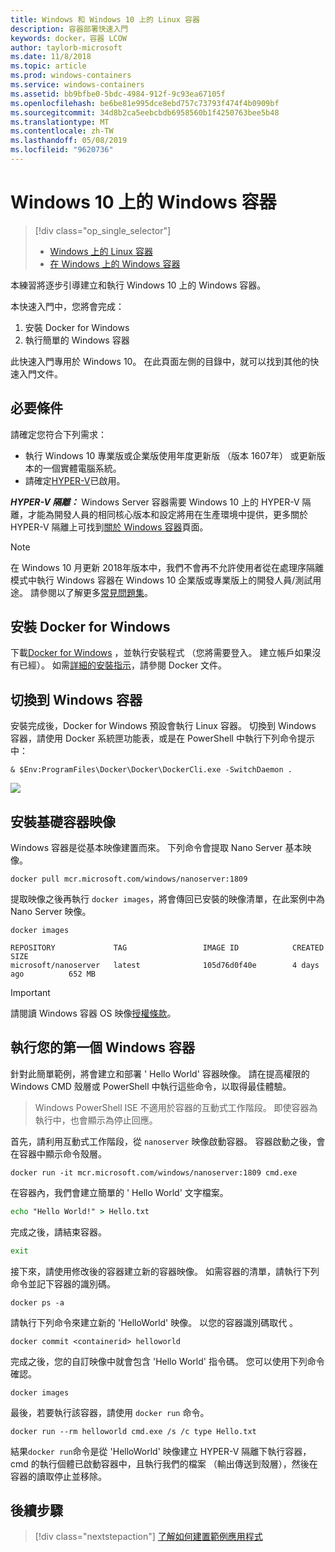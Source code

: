 ```yaml
---
title: Windows 和 Windows 10 上的 Linux 容器
description: 容器部署快速入門
keywords: docker，容器 LCOW
author: taylorb-microsoft
ms.date: 11/8/2018
ms.topic: article
ms.prod: windows-containers
ms.service: windows-containers
ms.assetid: bb9bfbe0-5bdc-4984-912f-9c93ea67105f
ms.openlocfilehash: be6be81e995dce8ebd757c73793f474f4b0909bf
ms.sourcegitcommit: 34d8b2ca5eebcbdb6958560b1f4250763bee5b48
ms.translationtype: MT
ms.contentlocale: zh-TW
ms.lasthandoff: 05/08/2019
ms.locfileid: "9620736"
---
```

# <a name="windows-containers-on-windows-10"></a>Windows 10 上的 Windows 容器

> [!div class="op_single_selector"]
> - [Windows 上的 Linux 容器](quick-start-windows-10-linux.md)
> - [在 Windows 上的 Windows 容器](quick-start-windows-10.md)

本練習將逐步引導建立和執行 Windows 10 上的 Windows 容器。

本快速入門中，您將會完成：

1. 安裝 Docker for Windows
2. 執行簡單的 Windows 容器

此快速入門專用於 Windows 10。 在此頁面左側的目錄中，就可以找到其他的快速入門文件。

## <a name="prerequisites"></a>必要條件
請確定您符合下列需求：
- 執行 Windows 10 專業版或企業版使用年度更新版 （版本 1607年） 或更新版本的一個實體電腦系統。 
- 請確定[HYPER-V](https://docs.microsoft.com/virtualization/hyper-v-on-windows/reference/hyper-v-requirements)已啟用。

***HYPER-V 隔離：*** Windows Server 容器需要 Windows 10 上的 HYPER-V 隔離，才能為開發人員的相同核心版本和設定將用在生產環境中提供，更多關於 HYPER-V 隔離上可找到[關於 Windows 容器](../about/index.md)頁面。

> [!NOTE]
> 在 Windows 10 月更新 2018年版本中，我們不會再不允許使用者從在處理序隔離模式中執行 Windows 容器在 Windows 10 企業版或專業版上的開發人員/測試用途。 請參閱以了解更多[常見問題集](../about/faq.md)。

## <a name="install-docker-for-windows"></a>安裝 Docker for Windows

下載[Docker for Windows](https://store.docker.com/editions/community/docker-ce-desktop-windows) ，並執行安裝程式 （您將需要登入。 建立帳戶如果沒有已經）。 如需[詳細的安裝指示](https://docs.docker.com/docker-for-windows/install)，請參閱 Docker 文件。

## <a name="switch-to-windows-containers"></a>切換到 Windows 容器

安裝完成後，Docker for Windows 預設會執行 Linux 容器。 切換到 Windows 容器，請使用 Docker 系統匣功能表，或是在 PowerShell 中執行下列命令提示中：

```console
& $Env:ProgramFiles\Docker\Docker\DockerCli.exe -SwitchDaemon .
```

![](./media/docker-for-win-switch.png)

## <a name="install-base-container-images"></a>安裝基礎容器映像

Windows 容器是從基本映像建置而來。 下列命令會提取 Nano Server 基本映像。

```console
docker pull mcr.microsoft.com/windows/nanoserver:1809
```

提取映像之後再執行 `docker images`，將會傳回已安裝的映像清單，在此案例中為 Nano Server 映像。

```console
docker images

REPOSITORY             TAG                 IMAGE ID            CREATED             SIZE
microsoft/nanoserver   latest              105d76d0f40e        4 days ago          652 MB
```

> [!IMPORTANT]
> 請閱讀 Windows 容器 OS 映像[授權條款](../images-eula.md)。

## <a name="run-your-first-windows-container"></a>執行您的第一個 Windows 容器

針對此簡單範例，將會建立和部署 ' Hello World' 容器映像。 請在提高權限的 Windows CMD 殼層或 PowerShell 中執行這些命令，以取得最佳體驗。

> Windows PowerShell ISE 不適用於容器的互動式工作階段。 即使容器為執行中，也會顯示為停止回應。

首先，請利用互動式工作階段，從 `nanoserver` 映像啟動容器。 容器啟動之後，會在容器中顯示命令殼層。  

```console
docker run -it mcr.microsoft.com/windows/nanoserver:1809 cmd.exe
```

在容器內，我們會建立簡單的 ' Hello World' 文字檔案。

```cmd
echo "Hello World!" > Hello.txt
```   

完成之後，請結束容器。

```cmd
exit
```

接下來，請使用修改後的容器建立新的容器映像。 如需容器的清單，請執行下列命令並記下容器的識別碼。

```console
docker ps -a
```

請執行下列命令來建立新的 'HelloWorld' 映像。 以您的容器識別碼取代 <containerid>。

```console
docker commit <containerid> helloworld
```

完成之後，您的自訂映像中就會包含 'Hello World' 指令碼。 您可以使用下列命令確認。

```console
docker images
```

最後，若要執行該容器，請使用 `docker run` 命令。

```console
docker run --rm helloworld cmd.exe /s /c type Hello.txt
```

結果`docker run`命令是從 'HelloWorld' 映像建立 HYPER-V 隔離下執行容器，cmd 的執行個體已啟動容器中，且執行我們的檔案 （輸出傳送到殼層），然後在容器的讀取停止並移除。

## <a name="next-steps"></a>後續步驟

> [!div class="nextstepaction"]
> [了解如何建置範例應用程式](./building-sample-app.md)